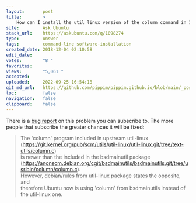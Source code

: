 ```yaml
---
layout:       post
title:        >
    How can I install the util linux version of the column command in 18.04?
site:         Ask Ubuntu
stack_url:    https://askubuntu.com/q/1098274
type:         Answer
tags:         command-line software-installation
created_date: 2018-12-04 02:10:58
edit_date:    
votes:        "8 "
favorites:    
views:        "5,061 "
accepted:     
uploaded:     2022-09-25 16:54:18
git_md_url:   https://github.com/pippim/pippim.github.io/blob/main/_posts/2018/2018-12-04-How-can-I-install-the-util-linux-version-of-the-column-command-in-18.04_.md
toc:          false
navigation:   false
clipboard:    false
---
```


There is a [bug report][1] on this problem you can subscribe to. The more people that subscribe the greater chances it will be fixed:

> The 'column' program included in upstream util-linux  
> (https://git.kernel.org/pub/scm/utils/util-linux/util-linux.git/tree/text-utils/column.c)  
> is newer than the included in the bsdmainutil package  
> (https://anonscm.debian.org/cgit/bsdmainutils/bsdmainutils.git/tree/usr.bin/column/column.c).  
> However, debian/rules from util-linux package states the opposite, and  
> therefore Ubuntu now is using 'column' from bsdmainutils instead of  
> the util-linux one.  


  [1]: https://bugs.launchpad.net/ubuntu/+source/util-linux/+bug/1705437

